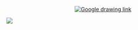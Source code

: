 <p align="center">
    <a href="https://docs.google.com/drawings/d/1ZmnkJHfPES8LtiW6OBXeh2zvpv91u4GPgriVuWyDXAI/edit?usp=sharing"><img src="https://img.shields.io/badge/-Google%20drawing-red" alt="Google drawing link" /></a>
</p>

<img src="https://gist.githubusercontent.com/astariul/2521deb92f0501f1c98bc7eb1862b62e/raw/bf52fddc31a0d5929277a8e953f31d6a16040f09/clothion_db.svg">
